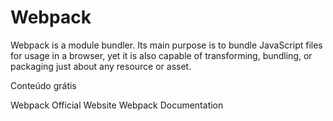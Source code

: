 # Webpack

Webpack is a module bundler. Its main purpose is to bundle JavaScript files for usage in a browser, yet it is also capable of transforming, bundling, or packaging just about any resource or asset.

<ResourceGroupTitle>Conteúdo grátis</ResourceGroupTitle>

<BadgeLink colorScheme='blue' badgeText='Official Website' href='https://webpack.js.org/'>Webpack Official Website</BadgeLink>
<BadgeLink colorScheme='blue' badgeText='Official Documentation' href='https://webpack.js.org/concepts/'>Webpack Documentation</BadgeLink>
